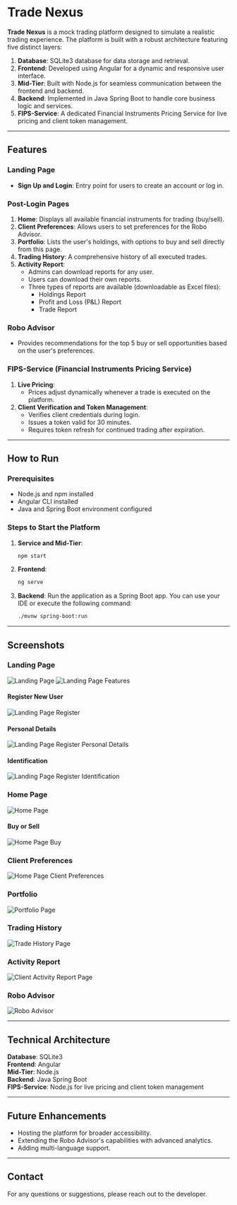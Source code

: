 # Trade Nexus

**Trade Nexus** is a mock trading platform designed to simulate a realistic trading experience. The platform is built with a robust architecture featuring five distinct layers:

1. **Database**: SQLite3 database for data storage and retrieval.
2. **Frontend**: Developed using Angular for a dynamic and responsive user interface.
3. **Mid-Tier**: Built with Node.js for seamless communication between the frontend and backend.
4. **Backend**: Implemented in Java Spring Boot to handle core business logic and services.
5. **FIPS-Service**: A dedicated Financial Instruments Pricing Service for live pricing and client token management.

---

## Features

### Landing Page
- **Sign Up and Login**: Entry point for users to create an account or log in.

### Post-Login Pages
1. **Home**: Displays all available financial instruments for trading (buy/sell).
2. **Client Preferences**: Allows users to set preferences for the Robo Advisor.
3. **Portfolio**: Lists the user's holdings, with options to buy and sell directly from this page.
4. **Trading History**: A comprehensive history of all executed trades.
5. **Activity Report**:
   - Admins can download reports for any user.
   - Users can download their own reports.
   - Three types of reports are available (downloadable as Excel files):
     - Holdings Report
     - Profit and Loss (P&L) Report
     - Trade Report

### Robo Advisor
- Provides recommendations for the top 5 buy or sell opportunities based on the user's preferences.

### FIPS-Service (Financial Instruments Pricing Service)
1. **Live Pricing**:
   - Prices adjust dynamically whenever a trade is executed on the platform.
2. **Client Verification and Token Management**:
   - Verifies client credentials during login.
   - Issues a token valid for 30 minutes.
   - Requires token refresh for continued trading after expiration.

---

## How to Run

### Prerequisites
- Node.js and npm installed
- Angular CLI installed
- Java and Spring Boot environment configured

### Steps to Start the Platform

1. **Service and Mid-Tier**:
   ```bash
   npm start
   ```

2. **Frontend**:
   ```bash
   ng serve
   ```

3. **Backend**:
   Run the application as a Spring Boot app. You can use your IDE or execute the following command:
   ```bash
   ./mvnw spring-boot:run
   ```

---

## Screenshots

### Landing Page
![Landing Page](https://github.com/user-attachments/assets/28feb542-b2d4-40b3-b1ae-96f5f1b08717)
![Landing Page Features](https://github.com/user-attachments/assets/f62a9534-21a6-4bc3-8ef2-85a0087840e4)

#### Register New User
![Landing Page Register](https://github.com/user-attachments/assets/00b3af86-6955-4750-a582-88364f6fd3c1)

#### Personal Details
![Landing Page Register Personal Details](https://github.com/user-attachments/assets/5026f44a-b87a-40cc-8187-84c93a91699b)

#### Identification
![Landing Page Register Identification](https://github.com/user-attachments/assets/4da53c21-0cd3-4f18-a41c-24d35b82072d)


### Home Page
![Home Page](https://github.com/user-attachments/assets/373598a0-20ed-4870-8c7c-9437e8da5a91)

#### Buy or Sell
![Home Page Buy](https://github.com/user-attachments/assets/5c4af566-e38c-4051-a23e-d32e6b0e9988)


### Client Preferences
![Home Page Client Preferences](https://github.com/user-attachments/assets/e6d39b14-33cf-41bf-9c15-ccb6bd9bf42b)


### Portfolio
![Portfolio Page](https://github.com/user-attachments/assets/6ab2c7b1-4f02-4251-9b75-78ce603a64af)


### Trading History
![Trade History Page](https://github.com/user-attachments/assets/7653ab16-02dd-4ebb-95dd-c7a8b82631e7)


### Activity Report
![Client Activity Report Page](https://github.com/user-attachments/assets/67a714cf-52ba-4420-9643-59fc286ba343)


### Robo Advisor
![Robo Advisor](https://github.com/user-attachments/assets/3903100f-db00-4eb3-b081-e013956906ae)

---

## Technical Architecture

**Database**: SQLite3  
**Frontend**: Angular  
**Mid-Tier**: Node.js  
**Backend**: Java Spring Boot  
**FIPS-Service**: Node.js for live pricing and client token management

---

## Future Enhancements
- Hosting the platform for broader accessibility.
- Extending the Robo Advisor's capabilities with advanced analytics.
- Adding multi-language support.

---

## Contact
For any questions or suggestions, please reach out to the developer.

